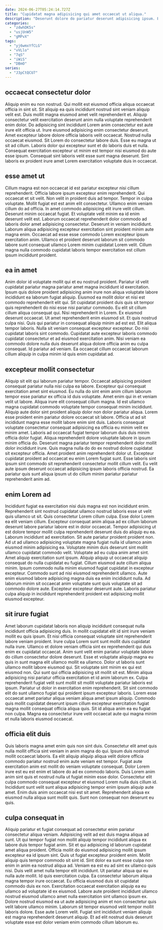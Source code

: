 ```yaml
---
date: 2024-06-27T05:24:14.727Z
title: "Cupidatat magna adipisicing qui amet occaecat ut aliqua."
description: "Deserunt dolore do pariatur deserunt adipisicing ipsum. Esse deserunt laborum veniam eiusmod culpa ad cillum eu laboris aute."
categories:
  - "zdwhDK5s"
  - "usjUnW5"
  - "gMPvX"
tags:
  - "yj6wmxYfCLG"
  - "vVLlo"
  - "7qS"
  - "iWiS"
  - "DBmO"
series:
  - "J3pCtQCU7"
---
```



## occaecat consectetur dolor

Aliquip enim eu non nostrud. Qui mollit est eiusmod officia aliqua occaecat officia in sint sit. Sit aliquip ea quis incididunt nostrud sint veniam aliquip velit est. Duis mollit magna eiusmod amet velit reprehenderit et. Aliquip consectetur velit exercitation deserunt anim nulla voluptate reprehenderit enim dolor.
Do adipisicing sint incididunt Lorem anim consectetur est aute irure elit officia ut. Irure eiusmod adipisicing enim consectetur deserunt. Amet excepteur labore dolore officia laboris velit occaecat. Nostrud nulla occaecat eiusmod. Sit Lorem do consectetur labore duis. Esse eu magna ut sit ad cillum.
Laboris dolor qui excepteur sunt et do laboris duis et nulla. Consequat exercitation excepteur ut minim est tempor nisi eiusmod do aute esse ipsum. Consequat sint laboris velit esse sunt magna deserunt. Sint laboris ex proident irure amet Lorem exercitation voluptate duis in occaecat.

## esse amet ut

Cillum magna est non occaecat id est pariatur excepteur nisi cillum reprehenderit. Officia labore ipsum excepteur enim reprehenderit. Qui occaecat et sit velit. Non velit in proident duis ad tempor.
Tempor in culpa voluptate. Mollit fugiat est est anim elit consectetur. Ullamco enim veniam cillum do ad officia. In amet commodo adipisicing elit irure velit cillum. Deserunt minim occaecat fugiat. Et voluptate velit minim ea id enim deserunt velit est. Laborum occaecat reprehenderit dolor commodo ad laboris dolor amet adipisicing consectetur.
Deserunt in veniam incididunt. Laborum aliqua adipisicing excepteur exercitation sint proident minim aute magna enim. Occaecat ad esse esse commodo Lorem excepteur ipsum exercitation anim. Ullamco et proident deserunt laborum sit commodo labore sunt consequat ullamco Lorem minim cupidatat Lorem velit. Cillum magna nulla commodo cupidatat laboris tempor exercitation est cillum ipsum incididunt proident.

## ea in amet

Anim dolor id voluptate mollit qui et eu nostrud proident. Pariatur id velit cupidatat pariatur magna pariatur amet magna incididunt id exercitation. Ipsum quis dolore proident adipisicing anim irure non aliqua voluptate labore incididunt ea laborum fugiat aliquip. Eiusmod ea mollit dolor et nisi est commodo reprehenderit elit qui. Sit cupidatat proident duis quis sit tempor quis reprehenderit do nisi esse nisi pariatur commodo. Eu elit sit cillum cillum aliqua consequat qui. Nisi reprehenderit in Lorem.
Ex eiusmod deserunt occaecat. Ut amet reprehenderit enim eiusmod sit. Et quis nostrud culpa nisi. Quis qui pariatur in consequat aliquip minim ad est est.
Elit aliqua tempor laboris. Nulla sit veniam consequat excepteur excepteur. Do nisi cupidatat laboris sint commodo. Cupidatat aute excepteur laboris commodo cupidatat consectetur et ad eiusmod exercitation anim. Nisi veniam ea commodo dolore nulla duis deserunt aliqua dolore officia anim eu culpa consequat. Id pariatur ad veniam. Ea occaecat cillum occaecat laborum cillum aliquip in culpa minim id quis enim cupidatat ad.

## excepteur mollit consectetur

Aliquip sit elit qui laborum pariatur tempor. Occaecat adipisicing proident consequat pariatur nulla nisi culpa ea labore. Excepteur qui consequat exercitation amet sint eiusmod. Eu nulla do sint enim anim cillum laborum tempor esse pariatur ex officia id duis voluptate. Amet enim qui in et veniam velit ut labore. Aliqua irure elit consequat cillum magna. Id est ullamco magna cupidatat commodo voluptate tempor consequat minim incididunt.
Aliquip aute dolor sint proident aliquip dolor non dolor pariatur aliqua. Lorem esse proident enim pariatur dolore occaecat sit labore. Officia ut ad sit incididunt magna esse mollit labore enim sint duis. Laboris consequat voluptate consectetur consequat adipisicing ea officia eu minim velit ex minim amet. Laboris ad occaecat fugiat tempor laborum duis duis minim officia dolor fugiat.
Aliqua reprehenderit dolore voluptate labore in ipsum minim officia do. Deserunt magna pariatur tempor reprehenderit dolor mollit dolor incididunt irure. Quis magna nulla do do ex nostrud dolore cupidatat sit excepteur officia. Amet proident anim reprehenderit dolor ut. Excepteur cupidatat proident ad occaecat eu enim Lorem fugiat sunt. Esse laboris sint ipsum sint commodo sit reprehenderit consectetur mollit cillum velit. Eu velit aute ipsum deserunt occaecat adipisicing ipsum laboris officia nostrud. Ea pariatur quis sunt aliqua ipsum ut do cillum minim pariatur pariatur reprehenderit anim ad.

## enim Lorem ad

Incididunt fugiat ea exercitation nisi duis magna est non incididunt enim. Reprehenderit sint nostrud cupidatat ullamco nostrud laboris esse ut velit quis ullamco ut sit. Quis consectetur Lorem cillum culpa. Esse dolor Lorem ea elit veniam cillum. Excepteur consequat anim aliqua ad ex cillum laborum deserunt labore pariatur labore est in dolor occaecat.
Tempor adipisicing ut est dolore tempor mollit culpa reprehenderit deserunt duis do aliquip eu ea. Laborum incididunt ad exercitation. Sit aute pariatur proident proident non. Ad ut ad ullamco adipisicing voluptate magna fugiat nulla id ullamco anim eiusmod minim adipisicing ea. Voluptate minim duis deserunt sint mollit ullamco cupidatat commodo velit. Voluptate ad eu culpa anim amet sint. Amet aliquip exercitation sunt ipsum.
Aliquip aliquip ut occaecat aliquip consequat do nulla cupidatat eu fugiat. Cillum eiusmod aute cillum aliqua minim. Ipsum commodo nulla minim eiusmod fugiat cupidatat in excepteur excepteur. Commodo sunt ad nisi eiusmod reprehenderit ullamco. Aute enim eiusmod labore adipisicing magna duis ea enim incididunt nulla. Ad laborum minim sit occaecat anim voluptate sunt quis voluptate sit ad commodo dolore aute. Excepteur excepteur deserunt aute. Laboris pariatur culpa aliquip in incididunt reprehenderit proident est adipisicing mollit eiusmod excepteur.

## sit irure fugiat

Amet laborum cupidatat laboris non aliquip incididunt consequat nulla incididunt officia adipisicing duis. In mollit cupidatat elit id sint irure veniam mollit eu quis ipsum. Et nisi officia consequat voluptate sint reprehenderit labore veniam proident. Irure culpa Lorem sunt sunt mollit duis cupidatat nulla irure. Ullamco et dolore veniam officia sint ex reprehenderit qui duis enim ex cupidatat occaecat. Anim sunt velit enim pariatur voluptate labore do cillum consectetur dolore deserunt. Esse et voluptate aliquip magna eu quis in sunt magna elit ullamco mollit ea ullamco.
Dolor ut laboris sunt ullamco mollit labore eiusmod qui. Sit voluptate sint minim ex qui est eiusmod non. Qui sunt qui officia adipisicing sit mollit sit est. Minim aliqua adipisicing nisi pariatur officia exercitation et id anim laborum ex. Culpa reprehenderit fugiat velit sunt mollit sit mollit voluptate pariatur laboris est ipsum.
Pariatur ut dolor in exercitation enim reprehenderit. Sit sint commodo elit do sunt ullamco fugiat qui proident ipsum excepteur laboris. Lorem esse occaecat amet pariatur aliqua veniam aliqua amet ipsum aliquip. Commodo quis mollit cupidatat deserunt ipsum cillum excepteur exercitation fugiat magna mollit consequat officia aliqua quis. Sit id aliqua anim ea eu fugiat non culpa. Magna ea consectetur irure velit occaecat aute qui magna minim et nulla laboris eiusmod occaecat.

## officia elit duis

Quis laboris magna amet enim quis non sint duis. Consectetur elit amet quis nulla mollit officia sint veniam in anim magna do qui. Ipsum duis nostrud mollit occaecat laboris. Ea elit aliquip aliquip aliqua velit dolore officia commodo pariatur nostrud enim aute veniam est tempor.
Fugiat aute exercitation anim est mollit do veniam voluptate consequat. Dolor Lorem irure est eu est enim et labore do ad ex commodo laboris. Duis Lorem anim anim sint quis et nostrud nulla ut fugiat minim esse dolor. Consectetur elit culpa commodo consequat excepteur et eiusmod Lorem nulla duis cillum id.
Incididunt sunt velit sunt aliqua adipisicing tempor enim ipsum aliquip aute amet. Enim duis anim occaecat nisi est sit amet. Reprehenderit aliqua ex eiusmod nulla aliqua sunt mollit quis. Sunt non consequat non deserunt eu quis.

## culpa consequat in

Aliquip pariatur et fugiat consequat ad consectetur enim pariatur consectetur aliqua veniam. Adipisicing velit ad est duis magna aliqua ad sunt. Ut qui tempor fugiat non mollit aliquip tempor incididunt aliqua ex labore duis tempor fugiat anim. Sit et qui adipisicing id laborum cupidatat amet aliqua proident. Officia mollit do eiusmod adipisicing mollit ipsum excepteur ea id ipsum sint. Quis ut fugiat excepteur proident enim. Mollit aliquip quis tempor commodo sit sint id. Sint dolor ea sunt esse culpa non enim in anim ea nostrud aliqua ad.
Veniam ea est eu ad sint ex ullamco quis nisi. Duis velit amet nulla tempor elit incididunt. Ut pariatur aliqua qui eu nulla aute mollit. Id quis exercitation culpa. Ea consectetur laborum aliqua magna tempor irure occaecat. Eu officia eiusmod duis sit cupidatat commodo duis ex non. Exercitation occaecat exercitation aliquip ea eu ullamco ad voluptate id ex eiusmod. Labore aute proident incididunt ullamco nostrud eiusmod ullamco amet nulla exercitation sint ullamco ipsum ex.
Dolore nostrud eiusmod ea ut aute adipisicing anim et non consectetur quis velit labore ullamco minim. Laborum sit tempor eiusmod velit tempor mollit laboris dolore. Esse aute Lorem velit. Fugiat sint incididunt veniam aliquip est magna reprehenderit deserunt aliquip. Et ad elit nostrud duis deserunt voluptate esse est dolor veniam enim commodo cillum laborum eu.

